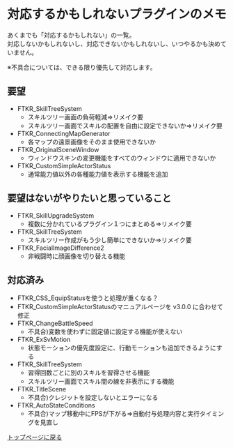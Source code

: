 # 対応するかもしれないプラグインのメモ

あくまでも「対応するかもしれない」の一覧。<br>
対応しないかもしれないし、対応できないかもしれないし、いつやるかも決めていません。

※不具合については、できる限り優先して対応します。

## 要望
* FTKR_SkillTreeSystem
    * スキルツリー画面の負荷軽減⇒リメイク要
    * スキルツリー画面でスキルの配置を自由に設定できないか⇒リメイク要
* FTKR_ConnectingMapGenerator
    * 各マップの遠景画像をそのまま使用できないか
* FTKR_OriginalSceneWindow
    * ウィンドウスキンの変更機能をすべてのウィンドウに適用できないか
* FTKR_CustomSimpleActorStatus
    * 通常能力値以外の各種能力値を表示する機能を追加

## 要望はないがやりたいと思っていること
* FTKR_SkillUpgradeSystem
    * 複数に分かれているプラグイン１つにまとめる⇒リメイク要
* FTKR_SkillTreeSystem
    * スキルツリー作成がもう少し簡単にできないか⇒リメイク要
* FTKR_FacialImageDifference2
    * 非戦闘時に顔画像を切り替える機能

## 対応済み
* FTKR_CSS_EquipStatusを使うと処理が重くなる？
* FTKR_CustomSimpleActorStatusのマニュアルページを v3.0.0 に合わせて修正
* FTKR_ChangeBattleSpeed
    * 不具合)変数を使わずに固定値に設定する機能が使えない
* FTKR_ExSvMotion
    * 状態モーションの優先度設定に、行動モーションも追加できるようにする
* FTKR_SkillTreeSystem
    * 習得回数ごとに別のスキルを習得させる機能
    * スキルツリー画面でスキル間の線を非表示にする機能
* FTKR_TitleScene
    * 不具合)クレジットを設定しないとエラーになる
* FTKR_AutoStateConditions
    * 不具合)マップ移動中にFPSが下がる⇒自動付与処理内容と実行タイミングを見直し

[トップページに戻る](README.md)

